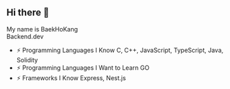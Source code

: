 ## Hi there 👋
My name is BaekHoKang <br>
Backend.dev
- ⚡ Programming Languages I Know
      C, C++, JavaScript, TypeScript, Java, Solidity
- ⚡ Programming Languages I Want to Learn
      GO
- ⚡ Frameworks I Know
      Express, Nest.js
